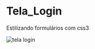 # Tela_Login
Estilizando formulários com css3



![tela login](https://user-images.githubusercontent.com/67661998/115807758-97746200-a3bf-11eb-9885-ad86bc8e3bb4.png)
